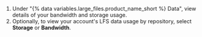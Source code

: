 1. Under "{% data variables.large_files.product_name_short %} Data", view details of your bandwidth and storage usage.
1. Optionally, to view your account's LFS data usage by repository, select **Storage** or **Bandwidth**.
